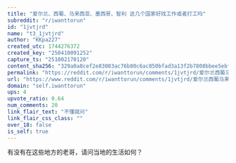 ```yaml
---
title: "爱尔兰、西葡、马来西亚、墨西哥、智利 这几个国家好找工作或者打工吗"
subreddit: "r/iwanttorun"
id: "1jvtjrd"
name: "t3_1jvtjrd"
author: "KKpa227"
created_utc: 1744276372
created_key: "250410091252"
capture_ts: "251002170120"
content_sha256: "329a0a8cef2e83083ac76b80c6ac850bfad3a13f2b7808bbee5ebf7243ef650a"
permalink: "https://reddit.com/r/iwanttorun/comments/1jvtjrd/爱尔兰西葡马来西亚墨西哥智利_这几个国家好找工作或者打工吗/"
url: "https://www.reddit.com/r/iwanttorun/comments/1jvtjrd/爱尔兰西葡马来西亚墨西哥智利_这几个国家好找工作或者打工吗/"
domain: "self.iwanttorun"
ups: 4
upvote_ratio: 0.64
num_comments: 20
link_flair_text: "不懂就问"
link_flair_css_class: ""
over_18: false
is_self: true
---
```


有没有在这些地方的老哥，请问当地的生活如何？
